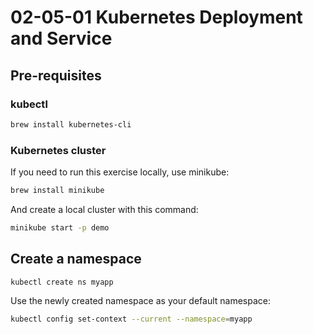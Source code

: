 # 02-05-01 Kubernetes Deployment and Service

## Pre-requisites

### kubectl

```bash
brew install kubernetes-cli
```

### Kubernetes cluster

If you need to run this exercise locally, use minikube:

```bash
brew install minikube
```

And create a local cluster with this command:

```bash
minikube start -p demo
```

## Create a namespace

```bash
kubectl create ns myapp
```

Use the newly created namespace as your default namespace:

```bash
kubectl config set-context --current --namespace=myapp
```

